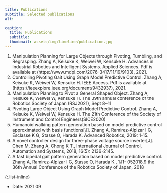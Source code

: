 ```yaml
---
title: Publications
subtitle: Selected publications
alt: 

caption:
  title: Publications
  subtitle: 
  thumbnail: assets/img/timeline/publication.jpg
---
```

<ol>
<li>Manipulation Planning for Large Objects through Pivoting, Tumbling, and Regrasping. Zhang A, Keisuke K, Weiwei W, Kensuke H.  Advances in Industrial Robotics and Intelligent Systems. Applied Sciences. Pdf is available at (https://www.mdpi.com/2076-3417/11/19/9103), 2021. </li>
<li>Controlling Pivoting Gait Using Graph Model Predictive Control. Zhang A, Keisuke K, Weiwei W, Kensuke H. IEEE Access. Pdf is available at (https://ieeexplore.ieee.org/document/9432937), 2021. </li>
<li>Manipulation Planning to Pivot a General Shaped Object. Zhang A, Keisuke K, Weiwei W, Kensuke H. The 39th annual conference of the Robotics Society of Japan (RSJ2021), Sept 8~11</li>
<li>Pivoting Large Object Using Graph Model Predictive Control. Zhang A, Keisuke K, Weiwei W, Kensuke H. The 21th Conference of the Society of Instrument and Control Engineers(SICE2020)</li>
<li>Humanoid walking pattern generation based on model predictive control approximated with basis functions[J]. Zhang A, Ramirez-Alpizar I G, Esclasse K G, Stasse O, Harada K.  Advanced Robotics, 2019: 1-15.</li>
<li>A novel controller design for three-phase voltage source inverter[J]. Chen M, Zhang A, Chong K T., International Journal of Control, Automation and Systems, 2018, 16(5): 2136-2145.</li>
<li>A fast bipedal gait pattern generation based on model predictive control. Zhang A, Ramirez-Alpizar I G, Stasse O, Harada K., 1J1- 052018.9 the 36th Annual Conference of the Robotics Society of Japan, 2018</li>
</ol>

{:.list-inline}
- Date: 2021.09
